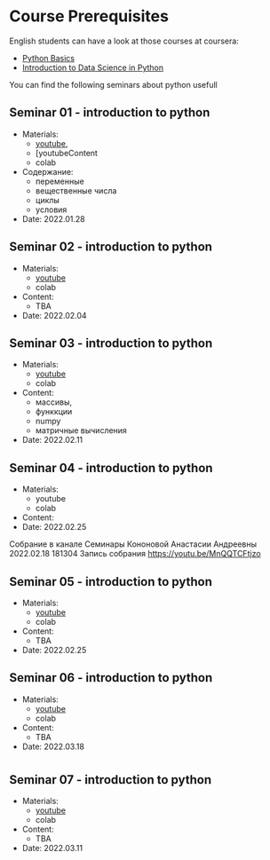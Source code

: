 # Course Prerequisites

English students can have a look at those courses at coursera:
* [Python Basics](https://www.coursera.org/learn/python-basics)
* [Introduction to Data Science in Python](https://www.coursera.org/learn/python-data-analysis?specialization=data-science-python) 


You can find the following seminars about python usefull
## Seminar 01 - introduction to python
* Materials: 
    * [youtube](https://youtu.be/OAiAyxfUL5k), 
    * [youtubeContent 
    * colab
* Содержание:
    * переменные
    * вещественные числа
    * циклы
    * условия
* Date: 2022.01.28

## Seminar 02 - introduction to python
* Materials: 
    * [youtube](https://youtu.be/jBYOv3Zlzoc)
    * colab
* Content:
    * TBA
* Date: 2022.02.04

## Seminar 03 - introduction to python
* Materials: 
    * [youtube](https://youtu.be/Q7nEuGkeLgQ)
    * colab
* Content:
    * массивы, 
    * функкции
    * numpy
    * матричные вычисления
* Date: 2022.02.11

## Seminar 04 - introduction to python
* Materials: 
    * youtube
    * colab
* Content:
* Date: 2022.02.25

Собрание в канале Семинары Кононовой Анастасии Андреевны 2022.02.18 181304 Запись собрания https://youtu.be/MnQQTCFtjzo

## Seminar 05 - introduction to python
* Materials: 
    * [youtube](https://youtu.be/GKNI9OsQ4VA)
    * colab
* Content:
    * TBA
* Date: 2022.02.25

## Seminar 06 - introduction to python
* Materials: 
    * [youtube](https://youtu.be/ho2-Xpp1Jd8)
    * colab
* Content:
    * TBA 
* Date: 2022.03.18
#
## Seminar 07 - introduction to python
* Materials: 
    * [youtube](https://youtu.be/2x-jiEOpvcc)
    * colab
* Content:
    * TBA
* Date: 2022.03.11

